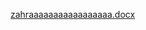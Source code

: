 [zahraaaaaaaaaaaaaaaaa.docx](https://github.com/zahradandindaa/zahradandindaa.github.io/files/14505013/zahraaaaaaaaaaaaaaaaa.docx)
